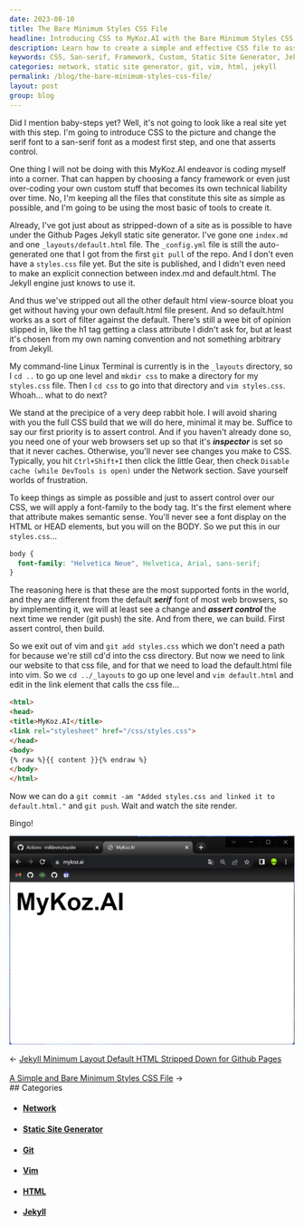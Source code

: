 ```yaml
---
date: 2023-08-10
title: The Bare Minimum Styles CSS File
headline: Introducing CSS to MyKoz.AI with the Bare Minimum Styles CSS File
description: Learn how to create a simple and effective CSS file to assert control over your website. Follow the steps outlined in this article to create a bare minimum styles.css file and link it to default.html. Get tips on how to ensure your changes are rendered correctly. Follow the MyKoz.AI site development!
keywords: CSS, San-serif, Framework, Custom, Static Site Generator, Jekyll, Github Pages, Index.md, Default.html, _config.yml, Styles.css, HTML, HEAD, BODY, Font-family, Helvetica Neue, Helvetica, Arial, Sans-serif, Web Browser, Inspector, DevTools, Network, CSS Build, Rabbit Hole, Vim, Git, Push, Render
categories: network, static site generator, git, vim, html, jekyll
permalink: /blog/the-bare-minimum-styles-css-file/
layout: post
group: blog
---
```



Did I mention baby-steps yet? Well, it's not going to look like a real site yet
with this step. I'm going to introduce CSS to the picture and change the serif
font to a san-serif font as a modest first step, and one that asserts control.

One thing I will not be doing with this MyKoz.AI endeavor is coding myself into
a corner. That can happen by choosing a fancy framework or even just
over-coding your own custom stuff that becomes its own technical liability over
time. No, I'm keeping all the files that constitute this site as simple as
possible, and I'm going to be using the most basic of tools to create it.

Already, I've got just about as stripped-down of a site as is possible to have
under the Github Pages Jekyll static site generator. I've gone one `index.md`
and one `_layouts/default.html` file. The `_config.yml` file is still the
auto-generated one that I got from the first `git pull` of the repo. And I
don't even have a `styles.css` file yet. But the site is published, and I
didn't even need to make an explicit connection between index.md and
default.html. The Jekyll engine just knows to use it. 

And thus we've stripped out all the other default html view-source bloat you
get without having your own default.html file present. And so default.html
works as a sort of filter against the default. There's still a wee bit of
opinion slipped in, like the h1 tag getting a class attribute I didn't ask for,
but at least it's chosen from my own naming convention and not something
arbitrary from Jekyll.

My command-line Linux Terminal is currently is in the `_layouts` directory, so
I `cd ..` to go up one level and `mkdir css` to make a directory for my
`styles.css` file. Then I `cd css` to go into that directory and `vim
styles.css`. Whoah... what to do next?

We stand at the precipice of a very deep rabbit hole. I will avoid sharing with
you the full CSS build that we will do here, minimal it may be. Suffice to say
our first priority is to assert control. And if you haven't already done so,
you need one of your web browsers set up so that it's ***inspector*** is set so
that it never caches. Otherwise, you'll never see changes you make to CSS.
Typically, you hit `Ctrl+Shift+I` then click the little Gear, then check
`Disable cache (while DevTools is open)` under the Network section. Save
yourself worlds of frustration.

To keep things as simple as possible and just to assert control over our CSS,
we will apply a font-family to the body tag. It's the first element where that
attribute makes semantic sense. You'll never see a font display on the HTML or
HEAD elements, but you will on the BODY. So we put this in our `styles.css`...

```css
body {
  font-family: "Helvetica Neue", Helvetica, Arial, sans-serif;
}
```

The reasoning here is that these are the most supported fonts in the world, and
they are different from the default ***serif*** font of most web browsers, so
by implementing it, we will at least see a change and ***assert control*** the
next time we render (git push) the site. And from there, we can build. First
assert control, then build.

So we exit out of vim and `git add styles.css` which we don't need a path for
because we're still cd'd into the css directory. But now we need to link our
website to that css file, and for that we need to load the default.html file
into vim. So we `cd ../_layouts` to go up one level and `vim default.html` and
edit in the link element that calls the css file...

```html
<html>
<head>
<title>MyKoz.AI</title>
<link rel="stylesheet" href="/css/styles.css">
</head>
<body>
{% raw %}{{ content }}{% endraw %}
</body>
</html>
```

Now we can do a `git commit -am "Added styles.css and linked it to
default.html."` and `git push`. Wait and watch the site render.

Bingo!

![The Bare Minimum Styles CSS File](/assets/images/the-bare-minimum-styles-css-file.png)











<div class="arrow-links"><div class="post-nav-prev"><span class="arrow">&larr;&nbsp;</span><a href="/blog/jekyll-minimum-layout-default-html-stripped-down-for-github-pages/">Jekyll Minimum Layout Default HTML Stripped Down for Github Pages</a></div> &nbsp; <div class="post-nav-next"><a href="/blog/a-simple-and-bare-minimum-styles-css-file/">A Simple and Bare Minimum Styles CSS File</a><span class="arrow">&nbsp;&rarr;</span></div></div>
## Categories

<ul>
<li><h4><a href='/network/'>Network</a></h4></li>
<li><h4><a href='/static-site-generator/'>Static Site Generator</a></h4></li>
<li><h4><a href='/git/'>Git</a></h4></li>
<li><h4><a href='/vim/'>Vim</a></h4></li>
<li><h4><a href='/html/'>HTML</a></h4></li>
<li><h4><a href='/jekyll/'>Jekyll</a></h4></li></ul>